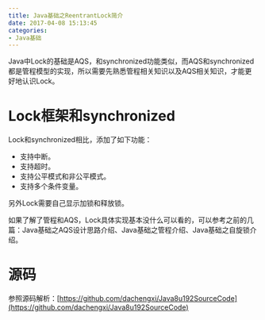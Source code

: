 ```yaml
---
title: Java基础之ReentrantLock简介
date: 2017-04-08 15:13:45
categories: 
- Java基础
---
```

Java中Lock的基础是AQS，和synchronized功能类似，而AQS和synchronized都是管程模型的实现，所以需要先熟悉管程相关知识以及AQS相关知识，才能更好地认识Lock。

<!--more-->

# Lock框架和synchronized
Lock和synchronized相比，添加了如下功能：

- 支持中断。
- 支持超时。
- 支持公平模式和非公平模式。
- 支持多个条件变量。

另外Lock需要自己显示加锁和释放锁。

如果了解了管程和AQS，Lock具体实现基本没什么可以看的，可以参考之前的几篇：Java基础之AQS设计思路介绍、Java基础之管程介绍、Java基础之自旋锁介绍。

# 源码

参照源码解析：[https://github.com/dachengxi/Java8u192SourceCode](https://github.com/dachengxi/Java8u192SourceCode)